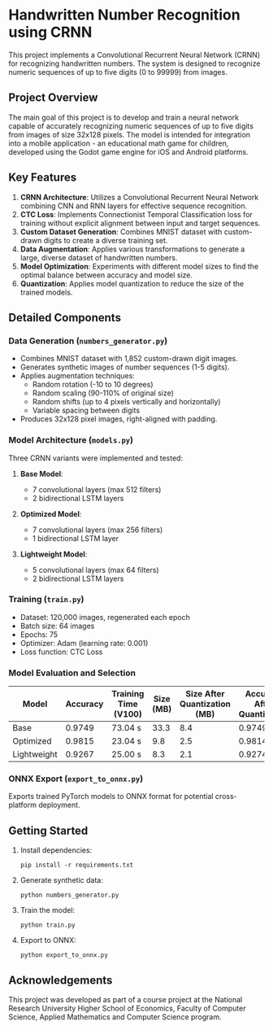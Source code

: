 # Handwritten Number Recognition using CRNN

This project implements a Convolutional Recurrent Neural Network (CRNN) for recognizing handwritten numbers. The system is designed to recognize numeric sequences of up to five digits (0 to 99999) from images.

## Project Overview

The main goal of this project is to develop and train a neural network capable of accurately recognizing numeric sequences of up to five digits from images of size 32x128 pixels. The model is intended for integration into a mobile application - an educational math game for children, developed using the Godot game engine for iOS and Android platforms.

## Key Features

1. **CRNN Architecture**: Utilizes a Convolutional Recurrent Neural Network combining CNN and RNN layers for effective sequence recognition.
2. **CTC Loss**: Implements Connectionist Temporal Classification loss for training without explicit alignment between input and target sequences.
3. **Custom Dataset Generation**: Combines MNIST dataset with custom-drawn digits to create a diverse training set.
4. **Data Augmentation**: Applies various transformations to generate a large, diverse dataset of handwritten numbers.
5. **Model Optimization**: Experiments with different model sizes to find the optimal balance between accuracy and model size.
6. **Quantization**: Applies model quantization to reduce the size of the trained models.


## Detailed Components

### Data Generation (`numbers_generator.py`)

- Combines MNIST dataset with 1,852 custom-drawn digit images.
- Generates synthetic images of number sequences (1-5 digits).
- Applies augmentation techniques:
  - Random rotation (-10 to 10 degrees)
  - Random scaling (90-110% of original size)
  - Random shifts (up to 4 pixels vertically and horizontally)
  - Variable spacing between digits
- Produces 32x128 pixel images, right-aligned with padding.

### Model Architecture (`models.py`)

Three CRNN variants were implemented and tested:

1. **Base Model**: 
   - 7 convolutional layers (max 512 filters)
   - 2 bidirectional LSTM layers

2. **Optimized Model**: 
   - 7 convolutional layers (max 256 filters)
   - 1 bidirectional LSTM layer

3. **Lightweight Model**: 
   - 5 convolutional layers (max 64 filters)
   - 2 bidirectional LSTM layers

### Training (`train.py`)

- Dataset: 120,000 images, regenerated each epoch
- Batch size: 64 images
- Epochs: 75
- Optimizer: Adam (learning rate: 0.001)
- Loss function: CTC Loss

### Model Evaluation and Selection

| Model      | Accuracy | Training Time (V100) | Size (MB) | Size After Quantization (MB) | Accuracy After Quantization |
|------------|----------|----------------------|-----------|------------------------------|----------------------------|
| Base       | 0.9749   | 73.04 s              | 33.3      | 8.4                          | 0.9749                     |
| Optimized  | 0.9815   | 23.04 s              | 9.8       | 2.5                          | 0.9814                     |
| Lightweight| 0.9267   | 25.00 s              | 8.3       | 2.1                          | 0.9274                     |


### ONNX Export (`export_to_onnx.py`)

Exports trained PyTorch models to ONNX format for potential cross-platform deployment.

## Getting Started

1. Install dependencies:
   ```
   pip install -r requirements.txt
   ```

2. Generate synthetic data:
   ```
   python numbers_generator.py
   ```

3. Train the model:
   ```
   python train.py
   ```

4. Export to ONNX:
   ```
   python export_to_onnx.py
   ```

## Acknowledgements

This project was developed as part of a course project at the National Research University Higher School of Economics, Faculty of Computer Science, Applied Mathematics and Computer Science program.
